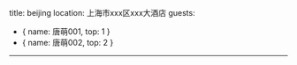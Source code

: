 title: beijing 
location: 上海市xxx区xxx大酒店
guests:
  - { name: 唐萌001,
      top: 1
    }
  - { name: 唐萌002,
      top: 2
    }
---